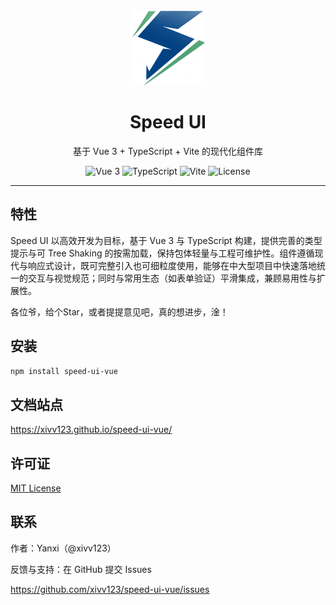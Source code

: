 <div align="center">
  <img src="https://raw.githubusercontent.com/xivv123/speed-ui-vue/master/docs/public/logos/logo.png" alt="Speed UI Logo" width="120" height="120">

# Speed UI

<p align="center">
    基于 Vue 3 + TypeScript + Vite 的现代化组件库
  </p>

<p align="center">
    <img src="https://img.shields.io/badge/Vue-3.x-brightgreen?style=flat-square&logo=vue.js" alt="Vue 3">
    <img src="https://img.shields.io/badge/TypeScript-5.x-blue?style=flat-square&logo=typescript" alt="TypeScript">
    <img src="https://img.shields.io/badge/Vite-6.x-646CFF?style=flat-square&logo=vite" alt="Vite">
    <img src="https://img.shields.io/badge/License-MIT-green?style=flat-square" alt="License">
  </p>
</div>

---

## 特性

Speed UI 以高效开发为目标，基于 Vue 3 与 TypeScript 构建，提供完善的类型提示与可 Tree Shaking 的按需加载，保持包体轻量与工程可维护性。组件遵循现代与响应式设计，既可完整引入也可细粒度使用，能够在中大型项目中快速落地统一的交互与视觉规范；同时与常用生态（如表单验证）平滑集成，兼顾易用性与扩展性。

各位爷，给个Star，或者提提意见吧，真的想进步，淦！

## 安装

```bash
npm install speed-ui-vue
```

## 文档站点

https://xivv123.github.io/speed-ui-vue/

## 许可证

[MIT License](./LICENSE)

## 联系

作者：Yanxi（@xivv123）

反馈与支持：在 GitHub 提交 Issues

https://github.com/xivv123/speed-ui-vue/issues
